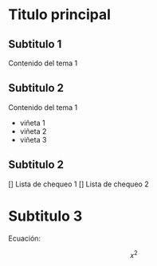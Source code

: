 # Titulo principal

## Subtitulo 1

  Contenido del tema 1
  
## Subtitulo 2

  Contenido del tema 1
  
  * viñeta 1
  * viñeta 2
  * viñeta 3
  
## Subtitulo 2

[] Lista de chequeo 1
[] Lista de chequeo 2

# Subtitulo 3

  Ecuación:

  $$x^2$$
